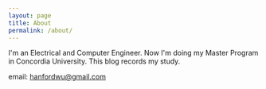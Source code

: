 ```yaml
---
layout: page
title: About
permalink: /about/
---
```


I'm an Electrical and Computer Engineer. Now I'm doing my Master Program in Concordia University. This blog records my study.

email: hanfordwu@gmail.com
